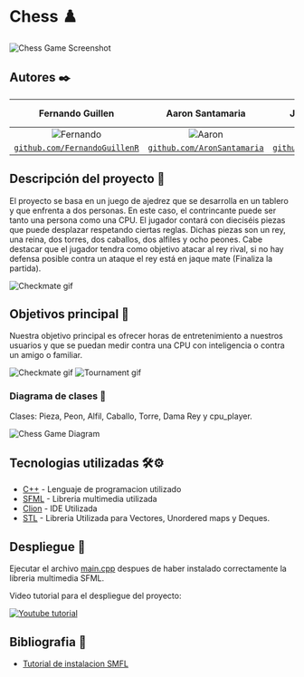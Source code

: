 # Chess ♟️

![Chess Game Screenshot](https://github.com/CS1103/proyecto-final-grupo_juego_ajedrez/blob/main/images/IMG1.PNG)

 
## Autores ✒️
| <a target="_blank">**Fernando Guillen**</a> | <a target="_blank">**Aaron Santamaria**</a> | <a target="_blank">**Julian Mujica**</a> |<a target="_blank">**Renzo Fernandez**</a> |
| :---: | :---:| :---:| :---:|
| ![Fernando](https://avatars.githubusercontent.com/u/66321787) | ![Aaron](https://avatars.githubusercontent.com/u/83294705?v=3&s=150) | ![Julian](https://avatars.githubusercontent.com/u/63757024?v=3&s=150) | ![Renzo](https://m.media-amazon.com/images/I/51nX7PBmzIL._SS500_.jpg) |
| <a href="https://github.com/FernandoGuillenR" target="_blank">`github.com/FernandoGuillenR`</a> | <a href="https://github.com/AronSantamaria" target="_blank">`github.com/AronSantamaria`</a> | <a href="https://github.com/julianmgm" target="_blank">`github.com/julianmgm`</a> |<a href="" target="_blank">`github.com/Renzo`</a> |
 
 
## Descripción del proyecto 💬

El proyecto se basa en un juego de ajedrez que se desarrolla en un tablero y que enfrenta a dos personas. En este caso, el contrincante puede ser tanto una persona como una CPU. El jugador contará con dieciséis piezas que puede desplazar respetando ciertas reglas. Dichas piezas son un rey, una reina, dos torres, dos caballos, dos alfiles y ocho peones. Cabe destacar que el jugador tendra como objetivo atacar al rey rival, si no hay defensa posible contra un ataque el rey está en jaque mate (Finaliza la partida).


![Checkmate gif](https://github.com/CS1103/proyecto-final-grupo_juego_ajedrez/blob/main/images/CheckMate.gif)

## Objetivos principal 📜
 
Nuestra objetivo principal es ofrecer horas de entretenimiento a nuestros usuarios y que se puedan medir contra una CPU con inteligencia o contra un amigo o familiar.

![Checkmate gif](https://github.com/CS1103/proyecto-final-grupo_juego_ajedrez/blob/main/images/cpu.gif)
![Tournament gif](https://github.com/CS1103/proyecto-final-grupo_juego_ajedrez/blob/main/images/j8q4LA.gif)




### Diagrama de clases 🧩

Clases:
Pieza, Peon, Alfil, Caballo, Torre, Dama Rey y cpu_player.

![Chess Game Diagram](https://github.com/CS1103/proyecto-final-grupo_juego_ajedrez/blob/main/images/Diagrama.PNG)
 
## Tecnologias utilizadas 🛠️⚙️
 
* [C++](https://devdocs.io/cpp/) - Lenguaje de programacion utilizado
* [SFML](https://www.sfml-dev.org/index.php) - Libreria multimedia utilizada
* [Clion](https://www.jetbrains.com/es-es/clion/) - IDE Utilizada
* [STL](https://docs.microsoft.com/en-us/cpp/standard-library/cpp-standard-library-reference?view=msvc-160) - Libreria Utilizada para Vectores, Unordered maps y Deques.

 
 
## Despliegue 💨
 
Ejecutar el archivo [main.cpp](https://github.com/CS1103/proyecto-final-grupo_juego_ajedrez/blob/main/main.cpp) despues de haber instalado correctamente la libreria multimedia SFML.

Video tutorial para el despliegue del proyecto:

[![Youtube tutorial](https://img.youtube.com/vi/QQc5OdbEjRY/0.jpg)](https://www.youtube.com/watch?v=QQc5OdbEjRY)


## Bibliografia 📎

* [Tutorial de instalacion SMFL](https://www.youtube.com/watch?v=QQc5OdbEjRY) 

 


